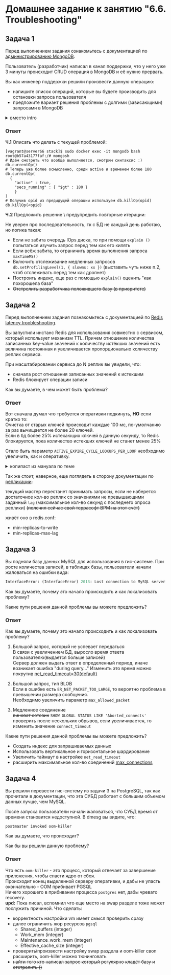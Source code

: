 # Домашнее задание к занятию "6.6. Troubleshooting"


## Задача 1

Перед выполнением задания ознакомьтесь с документацией по [администрированию MongoDB](https://docs.mongodb.com/manual/administration/).

Пользователь (разработчик) написал в канал поддержки, что у него уже 3 минуты происходит CRUD операция в MongoDB и её 
нужно прервать. 

Вы как инженер поддержки решили произвести данную операцию:
- напишите список операций, которые вы будете производить для остановки запроса пользователя
- предложите вариант решения проблемы с долгими (зависающими) запросами в MongoDB

<details><summary>вместо intro</summary>
<br>
Уже традиционно:

- сделан тестовый стенд под vagrant+vbox
- в [docker-compose](./vm/ansible/stack/docker-compose.yaml) живёт MongoDB и Redis
- лень менять докер файл, для MySQL и PostgreSQL можно взять из старых лаб (взял)

</details>

### Ответ
**Ч.1** Описать что делать с текущей проблемой:

```shell
[vagrant@server66 stack]$ sudo docker exec -it mongodb bash
root@b57a43177faf:/# mongosh
# Идём смотреть что вообще выполняется, смотрим синтаксис :)
db.currentOp()
# Теперь уже более осмысленно, среди active и временем более 180
db.currentOp(
  { 
    "active" : true,
    "secs_running" : { "$gt" : 180 }
    }
)
# Получив opid из предыдущей операции используем db.killOp(opid)
db.killOp(<opid)
``` 
**Ч.2** Предложить решение \ предупредить повторные итерации:

Не уверен про последовательность, тк с БД не каждый день работаю, но логика такая:
- Если не забита очередь IOps диска, то при помощи `explain ()` попытаться изучить запрос перед тем как его килять
- Если всёж забита, то ограничить время выполнения запроса `maxTimeMS()`
- Включить отслеживание медленных запросов `db.setProfilingLevel(1, { slowms: xx })` (выставить чуть ниже п.2, чтоб отслеживать перед тем как дропнет)
- Построить индекс, еще раз с помощью `explain()` оценить "как похорошела база"
- ~~Отстрелить разработчика положившего базу (в приоритете)~~

## Задача 2

Перед выполнением задания познакомьтесь с документацией по [Redis latency troobleshooting](https://redis.io/topics/latency).

Вы запустили инстанс Redis для использования совместно с сервисом, который использует механизм TTL. 
Причем отношение количества записанных key-value значений к количеству истёкших значений есть величина постоянная и
увеличивается пропорционально количеству реплик сервиса. 

При масштабировании сервиса до N реплик вы увидели, что:
- сначала рост отношения записанных значений к истекшим
- Redis блокирует операции записи

Как вы думаете, в чем может быть проблема?
### Ответ
Вот сначала думал что требуется оперативки подкинуть, **НО** если кратко то:\
Очистка от старых ключей происходит каждые 100 мс, по-умолчанию за раз вычищается не более 20 ключей. \
Если в бд более 25% истекающих ключей в данную секунду, то Redis блокируется, пока количество истекших ключей не станет менее 25%

Стало быть параметр `ACTIVE_EXPIRE_CYCLE_LOOKUPS_PER_LOOP` необходимо увеличить, как и оперативку.

<details><summary>копипаст из мануала по теме</summary>

**Latency generated by expires**

Redis evict expired keys in two ways:

- One lazy way expires a key when it is requested by a command, but it is found to be already expired.\
- One active way expires a few keys every 100 milliseconds.\

The active expiring is designed to be adaptive. An expire cycle is started every 100 milliseconds (10 times per second), and will do the following:

- Sample `ACTIVE_EXPIRE_CYCLE_LOOKUPS_PER_LOOP` keys, evicting all the keys already expired.\
- If the more than 25% of the keys were found expired, repeat.\

Given that `ACTIVE_EXPIRE_CYCLE_LOOKUPS_PER_LOOP` is set to 20 by default, and the process is performed ten times per second, usually just 200 keys per second are actively expired. This is enough to clean the DB fast enough even when already expired keys are not accessed for a long time, so that the lazy algorithm does not help. At the same time expiring just 200 keys per second has no effects in the latency a Redis instance.

However the algorithm is adaptive and will loop if it finds more than 25% of keys already expired in the set of sampled keys. But given that we run the algorithm ten times per second, this means that the unlucky event of more than 25% of the keys in our random sample are expiring at least in the same second.

Basically this means that if the database has many, many keys expiring in the same second, and these make up at least 25% of the current population of keys with an expire set, Redis can block in order to get the percentage of keys already expired below 25%.

This approach is needed in order to avoid using too much memory for keys that are already expired, and usually is absolutely harmless since it's strange that a big number of keys are going to expire in the same exact second, but it is not impossible that the user used EXPIREAT extensively with the same Unix time.

In short: be aware that many keys expiring at the same moment can be a source of latency.
</details>

Так же стоит, наверное, еще поглядеть в сторону документации по [репликации](https://redis.io/docs/management/replication/):

текущий мастер перестанет принимать запросы, если не наберется достаточное кол-во реплик со значениями не превышающими заданный `lag` (максимальное кол-во секунд с последнего опроса реплики)
~~(полечил сейчас свой террасофт BPM на этот счёт)~~

живёт оно в redis.conf:
- min-replicas-to-write <number of replicas>
- min-replicas-max-lag <number of seconds>

 
## Задача 3

Вы подняли базу данных MySQL для использования в гис-системе. При росте количества записей, в таблицах базы,
пользователи начали жаловаться на ошибки вида:
```python
InterfaceError: (InterfaceError) 2013: Lost connection to MySQL server during query u'SELECT..... '
```

Как вы думаете, почему это начало происходить и как локализовать проблему?

Какие пути решения данной проблемы вы можете предложить?
### Ответ
Как вы думаете, почему это начало происходить и как локализовать проблему?

1. Большой запрос, который не успевает передаться\
В связи с увеличением БД, выросло время ответа пользователю(выдается больше записей) \
Сервер должен выдать ответ в определенный период, иначе возникает ошибка "during query..."
Изменить это время можно покрутив 
[net_read_timeout=30(default)](https://dev.mysql.com/doc/refman/5.7/en/error-lost-connection.html)

2. Большой запрос, тип BLOB\
Если в ошибке есть `ER_NET_PACKET_TOO_LARGE`, то вероятно проблема в превышении размера сообщения. \
Необходимо увеличить параметр `max_allowed_packet`

3. Медленное соединение \
~~виноват сетевик~~ `SHOW GLOBAL STATUS LIKE 'Aborted_connects'` проверить после нескольких обрывов, если увеличивается, то изменить значение `connect_timeout`


Какие пути решения данной проблемы вы можете предложить?
- Создать индекс для запрашиваемых данных
- Использовать вертикальное и горизонтальное шардирование
- Увеличить таймаут в настройке `net_read_timeout`
- расширить максимальное кол-во соединений [max_connections](https://www.opennet.ru/docs/RUS/sql_error/chap10.html)

## Задача 4


Вы решили перевести гис-систему из задачи 3 на PostgreSQL, так как прочитали в документации, что эта СУБД работает с 
большим объемом данных лучше, чем MySQL.

После запуска пользователи начали жаловаться, что СУБД время от времени становится недоступной. В dmesg вы видите, что:

`postmaster invoked oom-killer`

Как вы думаете, что происходит?

Как бы вы решили данную проблему?

### Ответ
Что есть `oom-killer` - это процесс, который отвечает за завершение приложения, чтобы спасти ядро от сбоя.\
Происходит конец выделенной серверу оперативки, и дабы не упасть окончательно - OOM прибивает PGSQL\
Ничего хорошего в прибивании процесса `postgres` нет, дабы чревато recovery.\
**upd:** Пока писал, вспомнил что еще место на swap разделе тоже может послужить причиной.
Что сделать:
- корректность настройки vm имеет смысл проверить сразу
- далее ограничить жор ресурсов `pgsql`
  - Shared_buffers (integer)
  - Work_mem (integer)
  - Maintenance_work_mem (integer)
  - Effective_cache_size (integer)
- проверить\произвести настройку swap раздела и oom-killer
своп расширить, oom-killer можно тюнинговать
- ~~найти того кто написал запрос который регулярно кладёт базу и отстрелить ))~~
